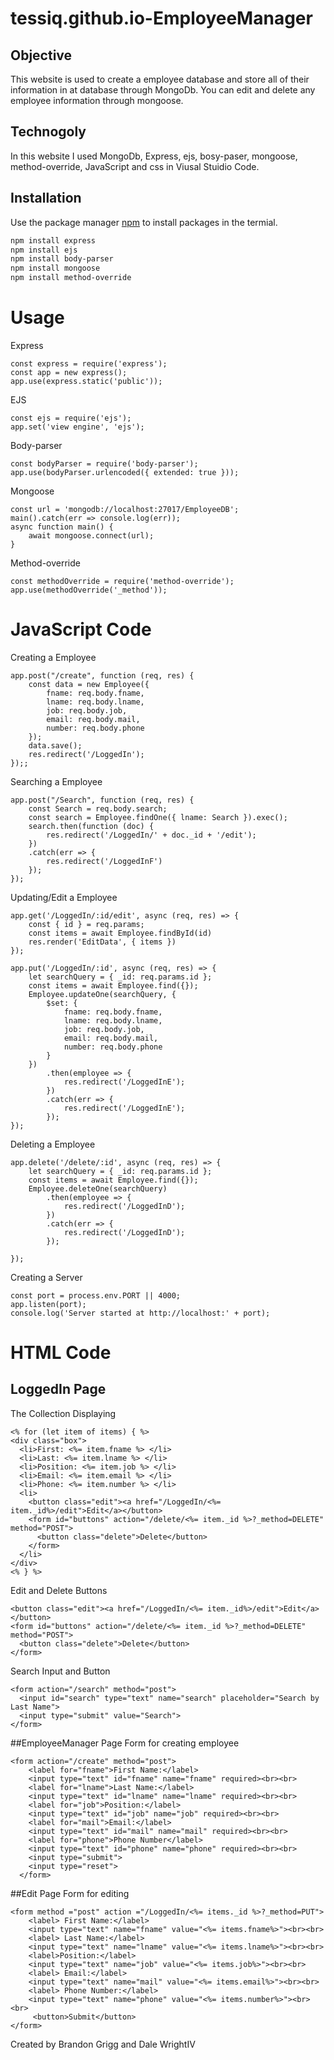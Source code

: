 # tessiq.github.io-EmployeeManager
## Objective

This website is used to create a employee database and store all of their information in at database through MongoDb. You can edit and delete any employee information through mongoose.

## Technogoly

In this website I used MongoDb, Express, ejs, bosy-paser, mongoose, method-override, JavaScript and css in Viusal Stuidio Code.

## Installation

Use the package manager [npm](https://www.npmjs.com/) to install packages in the termial.

```bash
npm install express
npm install ejs
npm install body-parser
npm install mongoose
npm install method-override
```

# Usage
Express
```
const express = require('express');
const app = new express();
app.use(express.static('public'));
```
EJS
```
const ejs = require('ejs');
app.set('view engine', 'ejs');
```
Body-parser
```
const bodyParser = require('body-parser');
app.use(bodyParser.urlencoded({ extended: true }));
```
Mongoose
```
const url = 'mongodb://localhost:27017/EmployeeDB';
main().catch(err => console.log(err));
async function main() {
    await mongoose.connect(url);
}
```
Method-override
```
const methodOverride = require('method-override');
app.use(methodOverride('_method'));
```
# JavaScript Code
Creating a Employee
```
app.post("/create", function (req, res) {
    const data = new Employee({
        fname: req.body.fname,
        lname: req.body.lname,
        job: req.body.job,
        email: req.body.mail,
        number: req.body.phone
    });
    data.save();
    res.redirect('/LoggedIn');
});;
```
Searching a Employee
```
app.post("/Search", function (req, res) {
    const Search = req.body.search;
    const search = Employee.findOne({ lname: Search }).exec();
    search.then(function (doc) {
        res.redirect('/LoggedIn/' + doc._id + '/edit');
    })
    .catch(err => {
        res.redirect('/LoggedInF')
    });
});
```
Updating/Edit a Employee
```
app.get('/LoggedIn/:id/edit', async (req, res) => {
    const { id } = req.params;
    const items = await Employee.findById(id)
    res.render('EditData', { items })
});

app.put('/LoggedIn/:id', async (req, res) => {
    let searchQuery = { _id: req.params.id };
    const items = await Employee.find({});
    Employee.updateOne(searchQuery, {
        $set: {
            fname: req.body.fname,
            lname: req.body.lname,
            job: req.body.job,
            email: req.body.mail,
            number: req.body.phone
        }
    })
        .then(employee => {
            res.redirect('/LoggedInE');
        })
        .catch(err => {
            res.redirect('/LoggedInE');
        });
});
```
Deleting a Employee
```
app.delete('/delete/:id', async (req, res) => {
    let searchQuery = { _id: req.params.id };
    const items = await Employee.find({});
    Employee.deleteOne(searchQuery)
        .then(employee => {
            res.redirect('/LoggedInD');
        })
        .catch(err => {
            res.redirect('/LoggedInD');
        });
    
});
```
Creating a Server
```
const port = process.env.PORT || 4000;
app.listen(port);
console.log('Server started at http://localhost:' + port);
```
# HTML Code
## LoggedIn Page
The Collection Displaying
```
<% for (let item of items) { %>
<div class="box">
  <li>First: <%= item.fname %> </li> 
  <li>Last: <%= item.lname %> </li>
  <li>Position: <%= item.job %> </li> 
  <li>Email: <%= item.email %> </li> 
  <li>Phone: <%= item.number %> </li> 
  <li>
    <button class="edit"><a href="/LoggedIn/<%= item._id%>/edit">Edit</a></button>
    <form id="buttons" action="/delete/<%= item._id %>?_method=DELETE"  method="POST">
      <button class="delete">Delete</button>
    </form>
  </li>
</div>
<% } %>
```
Edit and Delete Buttons
```
<button class="edit"><a href="/LoggedIn/<%= item._id%>/edit">Edit</a></button>
<form id="buttons" action="/delete/<%= item._id %>?_method=DELETE"  method="POST">
  <button class="delete">Delete</button>
</form>
```
Search Input and Button
```
<form action="/search" method="post">
  <input id="search" type="text" name="search" placeholder="Search by Last Name">
  <input type="submit" value="Search">
</form>
```
##EmployeeManager Page
Form for creating employee
```
<form action="/create" method="post">
    <label for="fname">First Name:</label>
    <input type="text" id="fname" name="fname" required><br><br>
    <label for="lname">Last Name:</label>
    <input type="text" id="lname" name="lname" required><br><br>
    <label for="job">Position:</label>
    <input type="text" id="job" name="job" required><br><br>
    <label for="mail">Email:</label>
    <input type="text" id="mail" name="mail" required><br><br>
    <label for="phone">Phone Number</label>
    <input type="text" id="phone" name="phone" required><br><br>
    <input type="submit">
    <input type="reset">
  </form>
```
##Edit Page
Form for editing
```
<form method ="post" action ="/LoggedIn/<%= items._id %>?_method=PUT">
    <label> First Name:</label>
    <input type="text" name="fname" value="<%= items.fname%>"><br><br>
    <label> Last Name:</label>
    <input type="text" name="lname" value="<%= items.lname%>"><br><br>
    <label>Position:</label>
    <input type="text" name="job" value="<%= items.job%>"><br><br>
    <label> Email:</label>
    <input type="text" name="mail" value="<%= items.email%>"><br><br>
    <label> Phone Number:</label>
    <input type="text" name="phone" value="<%= items.number%>"><br><br>
     <button>Submit</button>
</form>
```
Created by Brandon Grigg and Dale WrightIV
